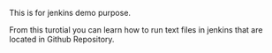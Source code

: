 This is for jenkins demo purpose.

From this turotial you can learn how to run text files in jenkins that are located in Github Repository.
